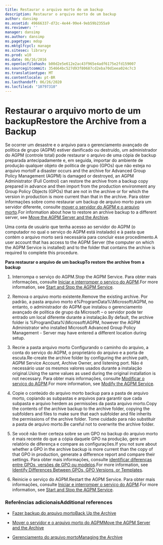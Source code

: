 ```yaml
---
title: Restaurar o arquivo morto de um backup
description: Restaurar o arquivo morto de um backup
author: dansimp
ms.assetid: 49666337-d72c-4e44-99e4-9eb59b2355a9
ms.reviewer: ''
manager: dansimp
ms.author: dansimp
ms.pagetype: mdop
ms.mktglfcycl: manage
ms.sitesec: library
ms.prod: w10
ms.date: 06/16/2016
ms.openlocfilehash: b00d2e5e612e2ac43f965e4adf6175e2fd159007
ms.sourcegitcommit: 354664bc527d93f80687cd2eba70d1eea024c7c3
ms.translationtype: MT
ms.contentlocale: pt-BR
ms.lasthandoff: 06/26/2020
ms.locfileid: "10797310"
---
```

# <span data-ttu-id="e136b-103">Restaurar o arquivo morto de um backup</span><span class="sxs-lookup"><span data-stu-id="e136b-103">Restore the Archive from a Backup</span></span>


<span data-ttu-id="e136b-104">Se ocorrer um desastre e o arquivo para o gerenciamento avançado de política de grupo (AGPM) estiver danificado ou destruído, um administrador do AGPM (controle total) pode restaurar o arquivo de uma cópia de backup preparada antecipadamente e, em seguida, importar do ambiente de produção qualquer objeto de política de grupo (GPOs) que não esteja no arquivo morto</span><span class="sxs-lookup"><span data-stu-id="e136b-104">If a disaster occurs and the archive for Advanced Group Policy Management (AGPM) is damaged or destroyed, an AGPM Administrator (Full Control) can restore the archive from a backup copy prepared in advance and then import from the production environment any Group Policy Objects (GPOs) that are not in the archive or for which the version in production is more current than that in the archive.</span></span> <span data-ttu-id="e136b-105">Para obter informações sobre como restaurar um backup de arquivo morto para um servidor diferente, consulte [mover o servidor do AGPM e o arquivo morto](move-the-agpm-server-and-the-archive.md).</span><span class="sxs-lookup"><span data-stu-id="e136b-105">For information about how to restore an archive backup to a different server, see [Move the AGPM Server and the Archive](move-the-agpm-server-and-the-archive.md).</span></span>

<span data-ttu-id="e136b-106">Uma conta de usuário que tenha acesso ao servidor do AGPM (o computador no qual o serviço do AGPM está instalado) e à pasta que contém o arquivo morto será necessária para concluir esse procedimento.</span><span class="sxs-lookup"><span data-stu-id="e136b-106">A user account that has access to the AGPM Server (the computer on which the AGPM Service is installed) and to the folder that contains the archive is required to complete this procedure.</span></span>

**<span data-ttu-id="e136b-107">Para restaurar o arquivo de um backup</span><span class="sxs-lookup"><span data-stu-id="e136b-107">To restore the archive from a backup</span></span>**

1.  <span data-ttu-id="e136b-108">Interrompa o serviço do AGPM.</span><span class="sxs-lookup"><span data-stu-id="e136b-108">Stop the AGPM Service.</span></span> <span data-ttu-id="e136b-109">Para obter mais informações, consulte [Iniciar e interromper o serviço do AGPM](start-and-stop-the-agpm-service-agpm30ops.md).</span><span class="sxs-lookup"><span data-stu-id="e136b-109">For more information, see [Start and Stop the AGPM Service](start-and-stop-the-agpm-service-agpm30ops.md).</span></span>

2.  <span data-ttu-id="e136b-110">Remova o arquivo morto existente.</span><span class="sxs-lookup"><span data-stu-id="e136b-110">Remove the existing archive.</span></span> <span data-ttu-id="e136b-111">Por padrão, a pasta arquivo morto é%ProgramData%\\Microsoft\\AGPM, no entanto, o administrador do AGPM que instalou o gerenciamento avançado de política de grupo da Microsoft – o servidor pode ter entrado um local diferente durante a instalação.</span><span class="sxs-lookup"><span data-stu-id="e136b-111">By default, the archive folder is %ProgramData%\\Microsoft\\AGPM, however the AGPM Administrator who installed Microsoft Advanced Group Policy Management - Server may have entered a different location during setup.</span></span>

3.  <span data-ttu-id="e136b-112">Recrie a pasta arquivo morto Configurando o caminho do arquivo, a conta do serviço do AGPM, o proprietário do arquivo e a porta de escuta.</span><span class="sxs-lookup"><span data-stu-id="e136b-112">Re-create the archive folder by configuring the archive path, AGPM Service Account, Archive Owner, and listening port.</span></span> <span data-ttu-id="e136b-113">Não é necessário usar os mesmos valores usados durante a instalação original.</span><span class="sxs-lookup"><span data-stu-id="e136b-113">Using the same values as used during the original installation is not necessary.</span></span> <span data-ttu-id="e136b-114">Para obter mais informações, consulte [Modificar o serviço do AGPM](modify-the-agpm-service-agpm30ops.md).</span><span class="sxs-lookup"><span data-stu-id="e136b-114">For more information, see [Modify the AGPM Service](modify-the-agpm-service-agpm30ops.md).</span></span>

4.  <span data-ttu-id="e136b-115">Copie o conteúdo do arquivo morto backup para a pasta de arquivo morto, copiando as subpastas e arquivos para garantir que cada subpasta e arquivo herdem as permissões da pasta arquivo morto.</span><span class="sxs-lookup"><span data-stu-id="e136b-115">Copy the contents of the archive backup to the archive folder, copying the subfolders and files to make sure that each subfolder and file inherits the permissions of the archive folder.</span></span> <span data-ttu-id="e136b-116">Tome cuidado para não substituir a pasta de arquivo morto.</span><span class="sxs-lookup"><span data-stu-id="e136b-116">Be careful not to overwrite the archive folder.</span></span>

5.  <span data-ttu-id="e136b-117">Se você não tiver certeza sobre se um GPO no backup do arquivo morto é mais recente do que a cópia daquele GPO na produção, gere um relatório de diferença e compare as configurações.</span><span class="sxs-lookup"><span data-stu-id="e136b-117">If you not sure about whether a GPO in the archive backup is more current than the copy of that GPO in production, generate a difference report and compare their settings.</span></span> <span data-ttu-id="e136b-118">Para obter mais informações, consulte [identificar diferenças entre GPOs, versões de GPO ou modelos](identify-differences-between-gpos-gpo-versions-or-templates-agpm30ops.md).</span><span class="sxs-lookup"><span data-stu-id="e136b-118">For more information, see [Identify Differences Between GPOs, GPO Versions, or Templates](identify-differences-between-gpos-gpo-versions-or-templates-agpm30ops.md).</span></span>

6.  <span data-ttu-id="e136b-119">Reinicie o serviço do AGPM.</span><span class="sxs-lookup"><span data-stu-id="e136b-119">Restart the AGPM Service.</span></span> <span data-ttu-id="e136b-120">Para obter mais informações, consulte [Iniciar e interromper o serviço do AGPM](start-and-stop-the-agpm-service-agpm30ops.md).</span><span class="sxs-lookup"><span data-stu-id="e136b-120">For more information, see [Start and Stop the AGPM Service](start-and-stop-the-agpm-service-agpm30ops.md).</span></span>

### <span data-ttu-id="e136b-121">Referências adicionais</span><span class="sxs-lookup"><span data-stu-id="e136b-121">Additional references</span></span>

-   [<span data-ttu-id="e136b-122">Fazer backup do arquivo morto</span><span class="sxs-lookup"><span data-stu-id="e136b-122">Back Up the Archive</span></span>](back-up-the-archive.md)

-   [<span data-ttu-id="e136b-123">Mover o servidor e o arquivo morto do AGPM</span><span class="sxs-lookup"><span data-stu-id="e136b-123">Move the AGPM Server and the Archive</span></span>](move-the-agpm-server-and-the-archive.md)

-   [<span data-ttu-id="e136b-124">Gerenciamento do arquivo morto</span><span class="sxs-lookup"><span data-stu-id="e136b-124">Managing the Archive</span></span>](managing-the-archive.md)

 

 





